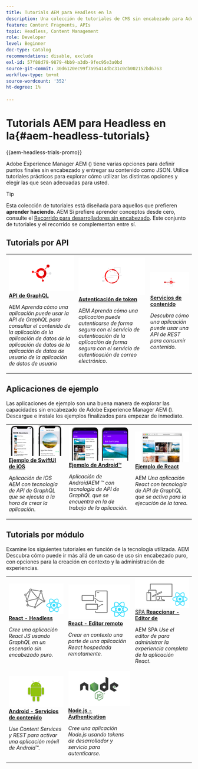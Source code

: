 ```yaml
---
title: Tutorials AEM para Headless en la
description: Una colección de tutoriales de CMS sin encabezado para Adobe Experience Manager. Explore tutoriales por API, marco de trabajo y aplicaciones de ejemplo.
feature: Content Fragments, APIs
topic: Headless, Content Management
role: Developer
level: Beginner
doc-type: Catalog
recommendations: disable, exclude
exl-id: 57f88d79-9879-4bb9-a3db-9fec95e3a0bd
source-git-commit: 30d6120ec99f7a95414dbc31c0cb002152bd6763
workflow-type: tm+mt
source-wordcount: '352'
ht-degree: 1%

---
```


# Tutorials AEM para Headless en la{#aem-headless-tutorials}

{{aem-headless-trials-promo}}

Adobe Experience Manager AEM () tiene varias opciones para definir puntos finales sin encabezado y entregar su contenido como JSON. Utilice tutoriales prácticos para explorar cómo utilizar las distintas opciones y elegir las que sean adecuadas para usted.

>[!TIP]
>
>Esta colección de tutoriales está diseñada para aquellos que prefieren **aprender haciendo**. AEM Si prefiere aprender conceptos desde cero, consulte el [Recorrido para desarrolladores sin encabezado](https://experienceleague.adobe.com/docs/experience-manager-cloud-service/content/headless/journeys/developer/overview.html). Este conjunto de tutoriales y el recorrido se complementan entre sí.

## Tutorials por API

<table>
<tr>
  <td>
    <a href="https://experienceleague.adobe.com/docs/experience-manager-learn/getting-started-with-aem-headless/graphql/overview.html?lang=es">
      <img alt="API de GraphQL" src="./assets/graphql-icon.png" />
    </a>
    <div>
      <a href="https://experienceleague.adobe.com/docs/experience-manager-learn/getting-started-with-aem-headless/graphql/overview.html?lang=es">
    <strong>API de GraphQL</strong>
    </a>
    </div>
    <p>
    AEM <em>Aprenda cómo una aplicación puede usar la API de GraphQL para consultar el contenido de la aplicación de la aplicación de datos de la aplicación de datos de la aplicación de datos de usuario de la aplicación de datos de usuario</em>
    <p>
  </td>
  <td>
    <a href="https://experienceleague.adobe.com/docs/experience-manager-learn/getting-started-with-aem-headless/authentication/overview.html">
    <img alt="Autenticación basada en tokens" src="./assets/token-auth-icon.png" />
    </a>
    <div>
    <a href="https://experienceleague.adobe.com/docs/experience-manager-learn/getting-started-with-aem-headless/authentication/overview.html">
    <strong>Autenticación de token</strong>
    </a>
    </div>
    <p>
    AEM <em>Aprenda cómo una aplicación puede autenticarse de forma segura con el servicio de autenticación de la aplicación de forma segura con el servicio de autenticación de correo electrónico</em>.
    </p>
  </td>
  <td>
    <a href="https://experienceleague.adobe.com/docs/experience-manager-learn/getting-started-with-aem-headless/content-services/overview.html">
      <img alt="Content Services" src="./assets/content-services.png" />
    </a>
     <div>
      <a href="https://experienceleague.adobe.com/docs/experience-manager-learn/getting-started-with-aem-headless/content-services/overview.html">
        <strong>Servicios de contenido</strong>
      </a>
    </div>
    <p>
    <em>Descubra cómo una aplicación puede usar una API de REST para consumir contenido.</em>
    <p>
  </td>
</tr>
</table>

## Aplicaciones de ejemplo

Las aplicaciones de ejemplo son una buena manera de explorar las capacidades sin encabezado de Adobe Experience Manager AEM (). Descargue e instale los ejemplos finalizados para empezar de inmediato.

<table>
<tr>
  <td>
    <a href="https://experienceleague.adobe.com/docs/experience-manager-learn/getting-started-with-aem-headless/graphql/example-apps/ios-swiftui-app.html">
      <img alt="Ejemplo de iOS" src="./assets/ios-example.png" />
    </a>
    <div>
      <a href="https://experienceleague.adobe.com/docs/experience-manager-learn/getting-started-with-aem-headless/graphql/example-apps/ios-swiftui-app.html">
    <strong>Ejemplo de SwiftUI de iOS</strong>
    </a>
    </div>
    <p>
    <em>Aplicación de iOS AEM con tecnología de API de GraphQL que se ejecuta a la hora de crear la aplicación</em>.
    <p>
  </td>
  <td>
    <a href="https://experienceleague.adobe.com/docs/experience-manager-learn/getting-started-with-aem-headless/graphql/example-apps/android-app.html">
    <img alt="Ejemplo de Android" src="./assets/android-example.png" />
    </a>
    <div>
    <a href="https://experienceleague.adobe.com/docs/experience-manager-learn/getting-started-with-aem-headless/graphql/example-apps/android-app.html">
    <strong>Ejemplo de Android™</strong>
    </a>
    </div>
    <p>
    <em>Aplicación de AndroidAEM ™ con tecnología de API de GraphQL que se encuentra en la de trabajo de la aplicación.</em>
    </p>
  </td>
  <td>
    <a href="https://experienceleague.adobe.com/docs/experience-manager-learn/getting-started-with-aem-headless/graphql/example-apps/react-app.html">
      <img alt="Ejemplo de React" src="./assets/react-example.png" />
    </a>
     <div>
      <a href="https://experienceleague.adobe.com/docs/experience-manager-learn/getting-started-with-aem-headless/graphql/example-apps/react-app.html">
        <strong>Ejemplo de React</strong>
      </a>
    </div>
    <p>
    AEM <em>Una aplicación React con tecnología de API de GraphQL que se activa para la ejecución de la tarea.</em>
    <p>
  </td>
</tr>
</table>

## Tutorials por módulo

Examine los siguientes tutoriales en función de la tecnología utilizada. AEM Descubra cómo puede ir más allá de un caso de uso sin encabezado puro, con opciones para la creación en contexto y la administración de experiencias.

<table>
<tr>
  <td>
    <a href="https://experienceleague.adobe.com/docs/experience-manager-learn/getting-started-with-aem-headless/graphql/multi-step/overview.html?lang=es">
      <img alt="React: sin encabezado" src="./assets/react-headless.png" />
    </a>
    <div>
      <a href="https://experienceleague.adobe.com/docs/experience-manager-learn/getting-started-with-aem-headless/graphql/overview.html?lang=es">
    <strong>React - Headless</strong>
    </a>
    </div>
    <p>
    <em>Cree una aplicación React JS usando GraphQL en un escenario sin encabezado puro.</em>
    <p>
  </td>
  <td>
    <a href="https://experienceleague.adobe.com/docs/experience-manager-learn/getting-started-with-aem-headless/spa-editor/remote-spa/overview.html">
    <img alt="React: editor remoto" src="./assets/react-remote.png" />
    </a>
    <div>
    <a href="https://experienceleague.adobe.com/docs/experience-manager-learn/getting-started-with-aem-headless/spa-editor/remote-spa/overview.html">
    <strong>React - Editor remoto</strong>
    </a>
    </div>
    <p>
    <em>Crear en contexto una parte de una aplicación React hospedada remotamente.</em>
    </p>
  </td>
  <td>
    <a href="https://experienceleague.adobe.com/docs/experience-manager-learn/getting-started-with-aem-headless/spa-editor/react/overview.html">
      <img alt="SPA React: Editor de" src="./assets/react-spa-editor.png" />
    </a>
     <div>
      <a href="https://experienceleague.adobe.com/docs/experience-manager-learn/getting-started-with-aem-headless/spa-editor/react/overview.html">
        SPA <strong>Reaccionar - Editor de</strong>
      </a>
    </div>
    <p>
    AEM SPA <em>Use el editor de para administrar la experiencia completa de la aplicación React.</em>
    <p>
  </td>
</tr>
<tr>  
  <td>
    <a href="https://experienceleague.adobe.com/docs/experience-manager-learn/getting-started-with-aem-headless/content-services/overview.html">
    <img alt="Android: servicios de contenido" src="./assets/android.png" />
    </a>
    <div>
    <a href="https://experienceleague.adobe.com/docs/experience-manager-learn/getting-started-with-aem-headless/content-services/overview.html">
    <strong>Android - Servicios de contenido</strong>
    </a>
    </div>
    <p>
    <em>Use Content Services y REST para activar una aplicación móvil de Android™.</em>
    </p>
  </td>
  <td>
    <a href="https://experienceleague.adobe.com/docs/experience-manager-learn/getting-started-with-aem-headless/authentication/overview.html">
      <img alt="Node.js: autenticación" src="./assets/node-js.png" />
    </a>
     <div>
      <a href="https://experienceleague.adobe.com/docs/experience-manager-learn/getting-started-with-aem-headless/authentication/overview.html">
        <strong>Node.js - Authentication</strong>
      </a>
    </div>
    <p>
    <em>Cree una aplicación Node.js usando tokens de desarrollador y servicio para autenticarse.</em>
    <p>
  </td>
  <td></td>
</tr>
</table>
